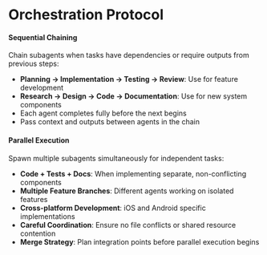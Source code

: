 # Orchestration Protocol

#### Sequential Chaining
Chain subagents when tasks have dependencies or require outputs from previous steps:
- **Planning → Implementation → Testing → Review**: Use for feature development
- **Research → Design → Code → Documentation**: Use for new system components
- Each agent completes fully before the next begins
- Pass context and outputs between agents in the chain

#### Parallel Execution
Spawn multiple subagents simultaneously for independent tasks:
- **Code + Tests + Docs**: When implementing separate, non-conflicting components
- **Multiple Feature Branches**: Different agents working on isolated features
- **Cross-platform Development**: iOS and Android specific implementations
- **Careful Coordination**: Ensure no file conflicts or shared resource contention
- **Merge Strategy**: Plan integration points before parallel execution begins